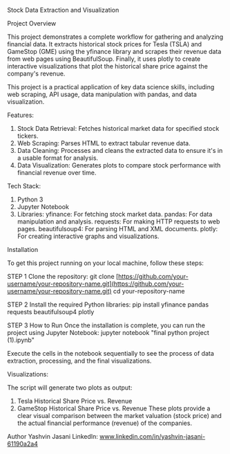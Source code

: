 Stock Data Extraction and Visualization

Project Overview

This project demonstrates a complete workflow for gathering and analyzing financial data. It extracts historical stock prices for Tesla (TSLA) and GameStop (GME) using the yfinance library and scrapes their revenue data from web pages using BeautifulSoup. Finally, it uses plotly to create interactive visualizations that plot the historical share price against the company's revenue.

This project is a practical application of key data science skills, including web scraping, API usage, data manipulation with pandas, and data visualization.

Features:

1. Stock Data Retrieval: Fetches historical market data for specified stock tickers.
2. Web Scraping: Parses HTML to extract tabular revenue data.
3. Data Cleaning: Processes and cleans the extracted data to ensure it's in a usable format for analysis.
4. Data Visualization: Generates plots to compare stock performance with financial revenue over time.

Tech Stack:
1. Python 3
2. Jupyter Notebook
3. Libraries:
               yfinance: For fetching stock market data.
               pandas: For data manipulation and analysis.
               requests: For making HTTP requests to web pages.
               beautifulsoup4: For parsing HTML and XML documents.
               plotly: For creating interactive graphs and visualizations.
   
Installation

To get this project running on your local machine, follow these steps:

STEP 1
Clone the repository:
git clone [https://github.com/your-username/your-repository-name.git](https://github.com/your-username/your-repository-name.git)
cd your-repository-name

STEP 2
Install the required Python libraries:
pip install yfinance pandas requests beautifulsoup4 plotly

STEP 3
How to Run
Once the installation is complete, you can run the project using Jupyter Notebook:
jupyter notebook "final python project (1).ipynb"

Execute the cells in the notebook sequentially to see the process of data extraction, processing, and the final visualizations.


Visualizations:

The script will generate two plots as output:
1. Tesla Historical Share Price vs. Revenue
2. GameStop Historical Share Price vs. Revenue
These plots provide a clear visual comparison between the market valuation (stock price) and the actual financial performance (revenue) of the companies.

Author
Yashvin Jasani
LinkedIn: www.linkedin.com/in/yashvin-jasani-61190a2a4
